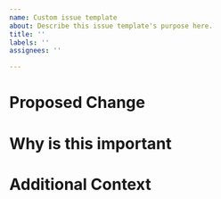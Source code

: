 ```yaml
---
name: Custom issue template
about: Describe this issue template's purpose here.
title: ''
labels: ''
assignees: ''

---
```


# Proposed Change

# Why is this important 

# Additional Context
